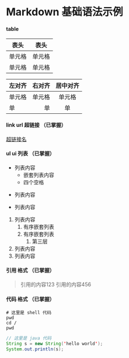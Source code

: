 # Markdown 基础语法示例

#### table

|  表头   | 表头  |
|  ----  | ----  |
| 单元格  | 单元格 |
| 单元格  | 单元格 |


| 左对齐 | 右对齐 | 居中对齐 |
| :-| --: | :---: |
| 单元格 | 单元格 | 单元格 |
| 单 | 单 | 单 |

#### link url 超链接 （已掌握）

[超链接名](超链接地址 "超链接title")

#### ul ui 列表 （已掌握）

- 列表内容
    - 嵌套列表内容
    - 四个空格
+ 列表内容
* 列表内容

1. 列表内容
    1. 有序嵌套列表
    2. 有序嵌套列表
        1. 第三层 
2. 列表内容
3. 列表内容

#### 引用 格式 （已掌握）

> 引用的内容123
> 引用的内容456

#### 代码 格式 （已掌握）

```shell
# 这里是 shell 代码
pwd
cd /
pwd
```

```java
// 这里是 java 代码
String s = new String('hello world');
System.out.println(s);
```

